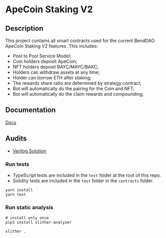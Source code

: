 # ApeCoin Staking V2

## Description

This project contains all smart contracts used for the current BendDAO ApeCoin Staking V2 features. This includes:

- Pool to Pool Service Model;
- Coin holders deposit ApeCoin;
- NFT holders deposit BAYC/MAYC/BAKC;
- Holders can withdraw assets at any time;
- Holder can borrow ETH after staking;
- The rewards share ratio are determined by strategy contract;
- Bot will automatically do the pairing for the Coin and NFT;
- Bot will automatically do the claim rewards and compounding;

## Documentation

[Docs](https://docs.benddao.xyz/portal/)

## Audits

- [Verilog Solution](https://www.verilog.solutions/audits/benddao_ape_staking_v2/)

### Run tests

- TypeScript tests are included in the `test` folder at the root of this repo.
- Solidity tests are included in the `test` folder in the `contracts` folder.

```shell
yarn install
yarn test
```

### Run static analysis

```shell
# install only once
pip3 install slither-analyzer

slither .
```
